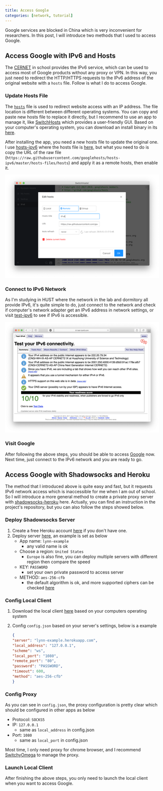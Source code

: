 ```yaml
---
title: Access Google
categories: [network, tutorial]
---
```


Google services are blocked in China which is very inconvenient for researchers. In this post, I will introduce two methods that I used to access Google.

## Access Google with IPv6 and Hosts

The [CERNET](http://www.edu.cn/) in school provides the IPv6 service, which can be used to access most of Google products without any proxy or VPN. In this way, you just need to redirect the HTTP/HTTPS requests to the IPv6 address of the original website with a `hosts` file. Follow is what I do to access Google.

### Update Hosts File

The [`hosts`](https://en.wikipedia.org/wiki/Hosts_(file)) file is used to redirect website access with an IP address. The file location is different between different operating systems. You can copy and paste new hosts file to replace it directly, but I recommend to use an app to manage it, like [SwitchHosts](https://github.com/oldj/SwitchHosts) which provides a user-friendly GUI. Based on your computer's operating system, you can download an install binary in its [here](https://github.com/oldj/SwitchHosts/releases).

After installing the app, you need a new hosts file to update the original one. I use [hosts-ipv6](https://github.com/googlehosts/hosts-ipv6) where the hosts file is [here](https://github.com/googlehosts/hosts-ipv6/blob/master/hosts-files/hosts), but what you need to do is copy the URL of the raw file (`https://raw.githubusercontent.com/googlehosts/hosts-ipv6/master/hosts-files/hosts`) and apply it as a remote hosts, then enable it.

![Switch Hosts](https://raw.githubusercontent.com/lynn9388/lynn9388.github.io/master/assets/img/post/switch-hosts.png)

### Connect to IPv6 Network

As I'm studying in HUST where the network in the lab and dormitory all provide IPv6, it's quite simple to do, just connect to the network and check if computer's network adapter get an IPv6 address in network settings, or visit [test-ipv6](https://test-ipv6.com/) to see if IPv6 is accessible.

![Test IPv6](https://raw.githubusercontent.com/lynn9388/lynn9388.github.io/master/assets/img/post/test-ipv6.png)

### Visit Google

After following the above steps, you should be able to access [Google](https://www.google.com/) now. Next time, just connect to the IPv6 network and you are ready to go.

## Access Google with Shadowsocks and Heroku

The method that I introduced above is quite easy and fast, but it requests IPv6 network access which is inaccessible for me when I am out of school. So I will introduce a more general method to create a private proxy server with [shadowsocks-heroku](https://github.com/onplus/shadowsocks-heroku) here. Actually, you can find an instruction in the project's repository, but you can also follow the steps showed below.

### Deploy Shadowsocks Server

1. Create a free Heroku account [here](https://signup.heroku.com/) if you don't have one.
1. Deploy server [here](https://heroku.com/deploy?template=https://github.com/onplus/shadowsocks-heroku/tree/re), an example is set as below
    - App name: `lynn-example`
      - any valid name is ok
    - Choose a region: `United States`
      - `Europe` is also fine, you can deploy multiple servers with different region then compare the speed
    - KEY: `PASSWORD`
      - set your own private password to access server
    - METHOD: `aes-256-cfb`
      - the default algorithm is ok, and more supported ciphers can be checked [here](https://github.com/mrluanma/shadowsocks-heroku#supported-ciphers)

### Config Local Client

1. Download the local client [here](https://github.com/onplus/shadowsocks-heroku/releases) based on your computers operating system
1. Config `config.json` based on your server's settings, below is a example

    ```json
    {
    "server": "lynn-example.herokuapp.com",
    "local_address": "127.0.0.1",
    "scheme": "ws",
    "local_port": "1080",
    "remote_port": "80",
    "password": "PASSWORD",
    "timeout": 600,
    "method": "aes-256-cfb"
    }
    ```

### Config Proxy

As you can see in `config.json`, the proxy configuration is pretty clear which should be configured in other apps as below

- Protocol: `SOCKS5`
- IP: `127.0.0.1`
  - same as `local_address` in config.json
- Port: `1080`
  - same as `local_port` in config.json

Most time, I only need proxy for chrome browser, and I recommend [SwitchyOmega](https://github.com/FelisCatus/SwitchyOmega) to manage the proxy.

### Launch Local Client

After finishing the above steps, you only need to launch the local client when you want to access Google.
